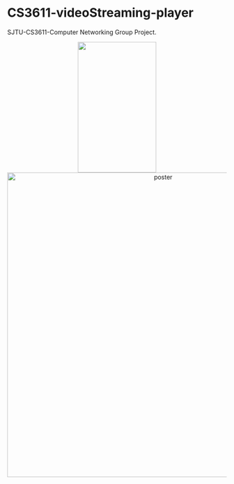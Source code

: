 # CS3611-videoStreaming-player
SJTU-CS3611-Computer Networking Group Project.


<div align="center">
        <img height="300px" width="180px" src="https://github.com/huskydoge/SJTU-CourseStacks/blob/master/CS3611-Computer-Network/FinalProject/demo_ct.gif">
        <img width="700" alt="poster" src="https://github.com/huskydoge/CS3611-videoStreaming-player/assets/91367324/82ed6919-b3fe-49f1-a0b3-c598bed83e80">
</div>




